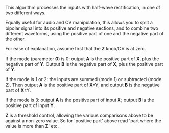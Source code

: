 
This algorithm processes the inputs with half-wave rectification, in
one of two different ways.

Equally useful for audio and CV manipulation, this allows you to split
a bipolar signal into its positive and negative sections, and to
combine two different waveforms, using the positive part of one and
the negative part of the other.

For ease of explanation, assume first that the **Z** knob/CV is at zero.

If the mode (parameter **0**) is 0: output **A** is the positive part of **X**,
plus the negative part of **Y**. Output **B** is the negative part of **X**, plus
the positive part of **Y**.

If the mode is 1 or 2: the inputs are summed (mode 1) or subtracted
(mode 2). Then output **A** is the positive part of **X**±Y, and output **B** is
the negative part of **X**±Y.

If the mode is 3: output **A** is the positive part of input **X**; output **B**
is the positive part of input **Y**.

**Z** is a threshold control, allowing the various comparisons above to be
against a non-zero value. So for 'positive part' above read 'part
where the value is more than **Z**' etc.
